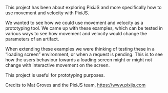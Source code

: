 This project has been about exploring PixiJS and more specifically how to use movement and velocity with PixiJS.

We wanted to see how we could use movement and velocity as a prototyping tool. We came up with these examples, which can be tested in various ways to see how movement and velocity would change the parameters of an artifact. 

When extending these examples we were thinking of testing these in a “loading screen” environment, or when a request is pending. This is to see how the users behaviour towards a loading screen might or might not change with interactive movement on the screen.

This project is useful for prototyping purposes. 

Credits to Mat Groves and the PixiJS team, https://www.pixijs.com